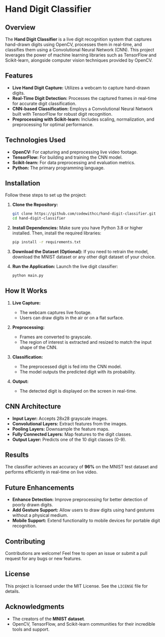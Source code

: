 # Hand Digit Classifier

## Overview
The **Hand Digit Classifier** is a live digit recognition system that captures hand-drawn digits using OpenCV, processes them in real-time, and classifies them using a Convolutional Neural Network (CNN). This project leverages the power of machine learning libraries such as TensorFlow and Scikit-learn, alongside computer vision techniques provided by OpenCV.

## Features
- **Live Hand Digit Capture:** Utilizes a webcam to capture hand-drawn digits.
- **Real-Time Digit Detection:** Processes the captured frames in real-time for accurate digit classification.
- **CNN-based Classification:** Employs a Convolutional Neural Network built with TensorFlow for robust digit recognition.
- **Preprocessing with Scikit-learn:** Includes scaling, normalization, and preprocessing for optimal performance.

## Technologies Used
- **OpenCV:** For capturing and preprocessing live video footage.
- **TensorFlow:** For building and training the CNN model.
- **Scikit-learn:** For data preprocessing and evaluation metrics.
- **Python:** The primary programming language.

## Installation
Follow these steps to set up the project:

1. **Clone the Repository:**
   ```bash
   git clone https://github.com/codewithcc/hand-digit-classifier.git
   cd hand-digit-classifier
   ```

2. **Install Dependencies:**
   Make sure you have Python 3.8 or higher installed. Then, install the required libraries:
   ```bash
   pip install -r requirements.txt
   ```

3. **Download the Dataset (Optional):**
   If you need to retrain the model, download the MNIST dataset or any other digit dataset of your choice.

4. **Run the Application:**
   Launch the live digit classifier:
   ```bash
   python main.py
   ```

## How It Works
1. **Live Capture:**
   - The webcam captures live footage.
   - Users can draw digits in the air or on a flat surface.

2. **Preprocessing:**
   - Frames are converted to grayscale.
   - The region of interest is extracted and resized to match the input shape of the CNN.

3. **Classification:**
   - The preprocessed digit is fed into the CNN model.
   - The model outputs the predicted digit with its probability.

4. **Output:**
   - The detected digit is displayed on the screen in real-time.

## CNN Architecture
- **Input Layer:** Accepts 28x28 grayscale images.
- **Convolutional Layers:** Extract features from the images.
- **Pooling Layers:** Downsample the feature maps.
- **Fully Connected Layers:** Map features to the digit classes.
- **Output Layer:** Predicts one of the 10 digit classes (0-9).

## Results
The classifier achieves an accuracy of **96%** on the MNIST test dataset and performs efficiently in real-time on live video.

## Future Enhancements
- **Enhance Detection:** Improve preprocessing for better detection of poorly drawn digits.
- **Add Gesture Support:** Allow users to draw digits using hand gestures without a physical medium.
- **Mobile Support:** Extend functionality to mobile devices for portable digit recognition.

## Contributing
Contributions are welcome! Feel free to open an issue or submit a pull request for any bugs or new features.

## License
This project is licensed under the MIT License. See the `LICENSE` file for details.

## Acknowledgments
- The creators of the **MNIST dataset**.
- OpenCV, TensorFlow, and Scikit-learn communities for their incredible tools and support.
